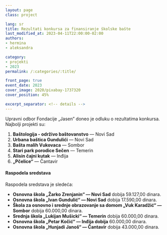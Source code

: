 ```yaml
---
layout: page
class: project

lang: sr
title: Rezultati konkursa za finansiranje školske bašte
last_modified_at: 2023-04-11T22:00:00-02:00
authors:
- hermina
- aleksandra

category:
- projekti
- 2023
permalink: /:categories/:title/

front_page: true
event_date: 2023
cover_image: 2020/pixabay-1737320
cover_position: 45%

excerpt_separator: <!-- details -->
---
```


Upravni odbor Fondacije „Jasen” doneo je odluku o rezultatima konkursa.
Najbolji projekti su:

1. **Baštologija - održivo baštovanstvo** — Novi Sad
2. **Urbana baštica Gundulići** — Novi Sad
3. **Bašta malih Vukovaca** — Sombor
4. **Stari park porodice Sečen** — Temerin
5. **Alisin čajni kutak** — Inđija
6. **„Pčelice“** — Čantavir

<!-- details -->

#### Raspodela sredstava

Raspodela sredstava je sledeća:

* **Osnovna škola „Žarko Zrenjanin“ — Novi Sad** dobija 59.127,00 dinara.
* **Osnovna škola „Ivan Gundulić“ — Novi Sad** dobija 17.590,00 dinara.
* **Škola za osnovno i srednje obrazovanje sa domom „Vuk Karadžić“ — Sombor** dobija 60.000,00 dinara.
* **Srednja škola „Lukijan Mušicki“ — Temerin** dobija 60.000,00 dinara.
* **Osnovna škola „Petar Kočić“ — Inđija dobija** 60.000,00 dinara.
* **Osnovna škola „Hunjadi Janoš“ — Čantavir** dobija 43.000,00 dinara.
